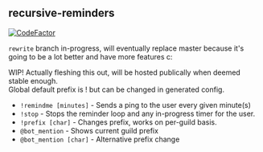 ## recursive-reminders
[![CodeFactor](https://www.codefactor.io/repository/github/3zachm/recursive-reminders/badge)](https://www.codefactor.io/repository/github/3zachm/recursive-reminders)

``rewrite`` branch in-progress, will eventually replace master because it's going to be a lot better and have more features c:

WIP! Actually fleshing this out, will be hosted publically when deemed stable enough.\
Global default prefix is ! but can be changed in generated config.

- ``!remindme [minutes]`` - Sends a ping to the user every given minute(s)
- ``!stop`` - Stops the reminder loop and any in-progress timer for the user.
- ``!prefix [char]`` - Changes prefix, works on per-guild basis.
- ``@bot_mention`` - Shows current guild prefix
- ``@bot_mention [char]`` - Alternative prefix change
